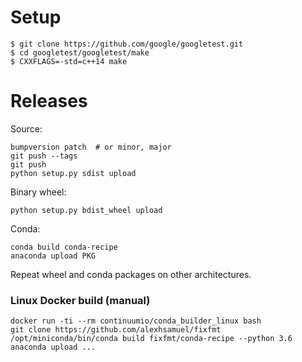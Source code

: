 # Setup

```
$ git clone https://github.com/google/googletest.git
$ cd googletest/googletest/make
$ CXXFLAGS=-std=c++14 make
```

# Releases

Source:
```
bumpversion patch  # or minor, major
git push --tags
git push
python setup.py sdist upload
```

Binary wheel:
```
python setup.py bdist_wheel upload
```

Conda:
```
conda build conda-recipe
anaconda upload PKG
```

Repeat wheel and conda packages on other architectures.


### Linux Docker build (manual)

```
docker run -ti --rm continuumio/conda_builder_linux bash
git clone https://github.com/alexhsamuel/fixfmt
/opt/miniconda/bin/conda build fixfmt/conda-recipe --python 3.6
anaconda upload ...
```

